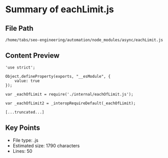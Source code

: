 # Summary of eachLimit.js
  
## File Path
`/home/tabs/seo-engineering/automation/node_modules/async/eachLimit.js`

## Content Preview
```
'use strict';

Object.defineProperty(exports, "__esModule", {
    value: true
});

var _eachOfLimit = require('./internal/eachOfLimit.js');

var _eachOfLimit2 = _interopRequireDefault(_eachOfLimit);

[...truncated...]
```

## Key Points
- File type: .js
- Estimated size: 1790 characters
- Lines: 50
